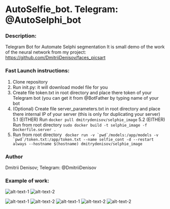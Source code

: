 # AutoSelfie_bot. Telegram:  @AutoSelphi_bot

### Description:

Telegram Bot for Automate Selphi segmentation
It is small demo of the work of the neural network from my project: 
https://github.com/DmitriiDenisov/faces_picsart
### Fast Launch instructions:

1. Clone repository 
2. Run init.py: it will download model file for you
3. Create file token.txt in root directory and place there token of your Telegram bot (you can get it from @BotFather by typing name of your bot
4. (Optional) Create file server_parameters.txt in root directory and place there internal IP of your server (this is only for duplicating your server)
5.1 (EITHER) Run `docker pull dmitrydenisov/selphie_image`
5.2 (EITHER) Run from root directory ```sudo docker build -t selphie_image -f Dockerfile.server .```
6. Run from root directory ``` docker run -v `pwd`/models:/app/models -v `pwd`/token.txt:/app/token.txt --name selfie_cont -d --restart always --hostname $(hostname) dmitrydenisov/selphie_image```

### Author
Dmitrii Denisov; 
Telegram: @DmitriiDenisov

### Example of work:

![alt-text-1](https://i.ibb.co/MPBN9Fh/Screen-Shot-2019-06-09-at-19-13-38.png "title-1") ![alt-text-2](https://i.ibb.co/PwZ2tqQ/Screen-Shot-2019-06-09-at-19-01-45.png "title-2")

![alt-text-1](https://i.ibb.co/h8hfFCb/Screen-Shot-2019-06-09-at-19-02-02.png "title-1") ![alt-text-2](https://i.ibb.co/NrLZgNK/Screen-Shot-2019-06-09-at-19-02-12.png  "title-2")
![alt-text-1](https://i.ibb.co/Vq19TNp/Screen-Shot-2019-06-09-at-19-03-51.png "title-1") ![alt-text-2](https://i.ibb.co/Fn3GBjy/Screen-Shot-2019-06-09-at-19-04-38.png "title-2")
![alt-text-2](https://i.ibb.co/WnxW9xh/Screen-Shot-2019-06-09-at-19-13-23.png "title-2")



